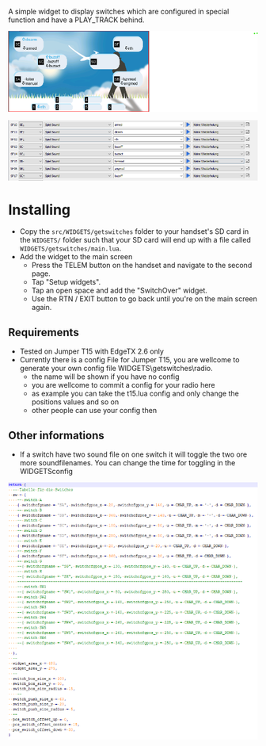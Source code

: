 A simple widget to display switches which are configured in special function and have a PLAY_TRACK behind.

![widget screenshot](doc/img/example1.png)

![config screenshot](doc/img/config.png)

# Installing
* Copy the `src/WIDGETS/getswitches` folder to your handset's SD card in the `WIDGETS/` folder such that your SD card will end up with a file called `WIDGETS/getswitches/main.lua`.
* Add the widget to the main screen
  * Press the TELEM button on the handset and navigate to the second page.
  * Tap "Setup widgets".
  * Tap an open space and add the "SwitchOver" widget.
  * Use the RTN / EXIT button to go back until you're on the main screen again.

## Requirements
* Tested on Jumper T15 with EdgeTX 2.6 only
* Currently there is a config File for Jumper T15, you are wellcome to generate your own config file WIDGETS\getswitches\radio.
  * the name will be shown if you have no config
  * you are wellcome to commit a config for your radio here
  * as example you can take the t15.lua config and only change the positions values and so on
  * other people can use your config then

## Other informations
* If a switch have two sound file on one switch it will toggle the two ore more soundfilenames. You can change the time for toggling in the WIDGETSconfig
  
![t15 config screenshot](doc/img/t15_config.png)